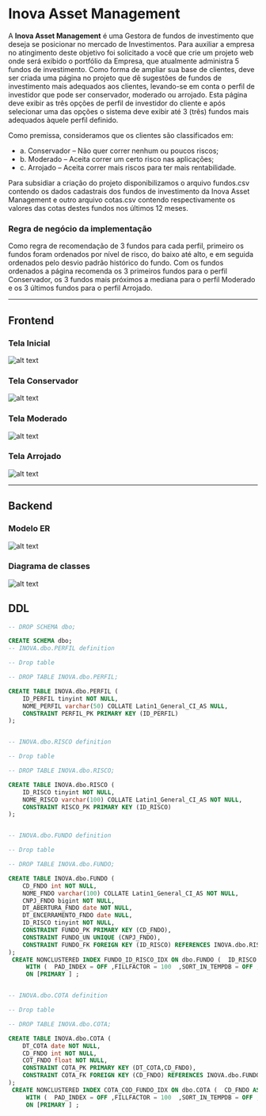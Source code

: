 # Inova Asset Management


A **Inova Asset Management** é uma Gestora de fundos de investimento que deseja se posicionar no
mercado de Investimentos. Para auxiliar a empresa no atingimento deste objetivo foi solicitado a você
que crie um projeto web onde será exibido o portfólio da Empresa, que atualmente administra 5 fundos
de investimento. Como forma de ampliar sua base de clientes, deve ser criada uma página no projeto
que dê sugestões de fundos de investimento mais adequados aos clientes, levando-se em conta o perfil
de investidor que pode ser conservador, moderado ou arrojado. Esta página deve exibir as três opções
de perfil de investidor do cliente e após selecionar uma das opções o sistema deve exibir até 3 (três)
fundos mais adequados àquele perfil definido.

Como premissa, consideramos que os clientes são classificados em:
- a. Conservador – Não quer correr nenhum ou poucos riscos;
- b. Moderado – Aceita correr um certo risco nas aplicações;
- c. Arrojado – Aceita correr mais riscos para ter mais rentabilidade.

Para subsidiar a criação do projeto disponibilizamos o arquivo fundos.csv contendo os dados cadastrais
dos fundos de investimento da Inova Asset Management e outro arquivo cotas.csv contendo
respectivamente os valores das cotas destes fundos nos últimos 12 meses.

### Regra de negócio da implementação 

Como regra de recomendação de 3 fundos para cada perfil, primeiro os fundos foram ordenados por nível de risco, do baixo até alto, e em seguida ordenados pelo desvio padrão histórico do fundo. Com os fundos ordenados a página recomenda os 3 primeiros fundos para o perfil Conservador, os 3 fundos mais próximos a mediana para o perfil Moderado e os 3 últimos fundos para o perfil Arrojado.

---
## Frontend 

### Tela Inicial

![alt text](https://github.com/renatoreggiani/inova-asset/blob/main/imagens/tela-inicial.PNG)


### Tela Conservador

![alt text](https://github.com/renatoreggiani/inova-asset/blob/main/imagens/tela-conservador.PNG)

### Tela Moderado

![alt text](https://github.com/renatoreggiani/inova-asset/blob/main/imagens/tela-moderado.PNG)

### Tela Arrojado

![alt text](https://github.com/renatoreggiani/inova-asset/blob/main/imagens/tela-arrojado.PNG)


---
## Backend

### Modelo ER

![alt text](https://github.com/renatoreggiani/inova-asset/blob/main/imagens/MER.png)

### Diagrama de classes

![alt text](https://github.com/renatoreggiani/inova-asset/blob/main/imagens/diagrama_classes.png)



## DDL

```sql
-- DROP SCHEMA dbo;

CREATE SCHEMA dbo;
-- INOVA.dbo.PERFIL definition

-- Drop table

-- DROP TABLE INOVA.dbo.PERFIL;

CREATE TABLE INOVA.dbo.PERFIL (
	ID_PERFIL tinyint NOT NULL,
	NOME_PERFIL varchar(50) COLLATE Latin1_General_CI_AS NULL,
	CONSTRAINT PERFIL_PK PRIMARY KEY (ID_PERFIL)
);


-- INOVA.dbo.RISCO definition

-- Drop table

-- DROP TABLE INOVA.dbo.RISCO;

CREATE TABLE INOVA.dbo.RISCO (
	ID_RISCO tinyint NOT NULL,
	NOME_RISCO varchar(100) COLLATE Latin1_General_CI_AS NOT NULL,
	CONSTRAINT RISCO_PK PRIMARY KEY (ID_RISCO)
);


-- INOVA.dbo.FUNDO definition

-- Drop table

-- DROP TABLE INOVA.dbo.FUNDO;

CREATE TABLE INOVA.dbo.FUNDO (
	CD_FNDO int NOT NULL,
	NOME_FNDO varchar(100) COLLATE Latin1_General_CI_AS NOT NULL,
	CNPJ_FNDO bigint NOT NULL,
	DT_ABERTURA_FNDO date NOT NULL,
	DT_ENCERRAMENTO_FNDO date NULL,
	ID_RISCO tinyint NOT NULL,
	CONSTRAINT FUNDO_PK PRIMARY KEY (CD_FNDO),
	CONSTRAINT FUNDO_UN UNIQUE (CNPJ_FNDO),
	CONSTRAINT FUNDO_FK FOREIGN KEY (ID_RISCO) REFERENCES INOVA.dbo.RISCO(ID_RISCO)
);
 CREATE NONCLUSTERED INDEX FUNDO_ID_RISCO_IDX ON dbo.FUNDO (  ID_RISCO ASC  )  
	 WITH (  PAD_INDEX = OFF ,FILLFACTOR = 100  ,SORT_IN_TEMPDB = OFF , IGNORE_DUP_KEY = OFF , STATISTICS_NORECOMPUTE = OFF , ONLINE = OFF , ALLOW_ROW_LOCKS = ON , ALLOW_PAGE_LOCKS = ON  )
	 ON [PRIMARY ] ;


-- INOVA.dbo.COTA definition

-- Drop table

-- DROP TABLE INOVA.dbo.COTA;

CREATE TABLE INOVA.dbo.COTA (
	DT_COTA date NOT NULL,
	CD_FNDO int NOT NULL,
	COT_FNDO float NOT NULL,
	CONSTRAINT COTA_PK PRIMARY KEY (DT_COTA,CD_FNDO),
	CONSTRAINT COTA_FK FOREIGN KEY (CD_FNDO) REFERENCES INOVA.dbo.FUNDO(CD_FNDO)
);
 CREATE NONCLUSTERED INDEX COTA_COD_FUNDO_IDX ON dbo.COTA (  CD_FNDO ASC  )  
	 WITH (  PAD_INDEX = OFF ,FILLFACTOR = 100  ,SORT_IN_TEMPDB = OFF , IGNORE_DUP_KEY = OFF , STATISTICS_NORECOMPUTE = OFF , ONLINE = OFF , ALLOW_ROW_LOCKS = ON , ALLOW_PAGE_LOCKS = ON  )
	 ON [PRIMARY ] ;
```
